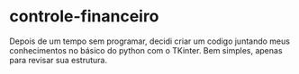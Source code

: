 # controle-financeiro
Depois de um tempo sem programar, decidi criar um codigo juntando meus conhecimentos no básico do python com o TKinter. Bem simples, apenas para revisar sua estrutura.
